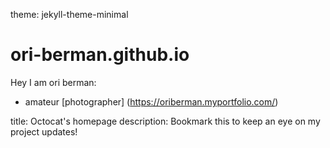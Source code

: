 theme: jekyll-theme-minimal
# ori-berman.github.io
Hey I am ori berman: 
* amateur [photographer] (https://oriberman.myportfolio.com/)


title: Octocat's homepage
description: Bookmark this to keep an eye on my project updates!
